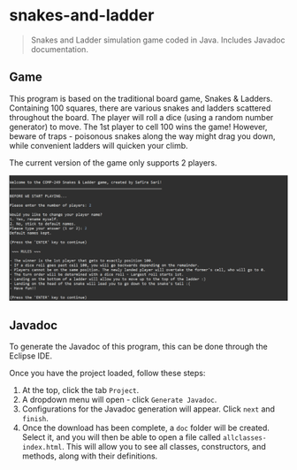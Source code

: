 # snakes-and-ladder
> Snakes and Ladder simulation game coded in Java. Includes Javadoc documentation.

## Game
This program is based on the traditional board game, Snakes & Ladders. Containing 100 squares, there are various snakes and ladders scattered throughout the board. The player will roll a dice (using a random number generator) to move. The 1st player to cell 100 wins the game! However, beware of traps - poisonous snakes along the way might drag you down, while convenient ladders will quicken your climb. 

The current version of the game only supports 2 players. 

![Screenshot of preview.](/Capture.PNG)

## Javadoc
To generate the Javadoc of this program, this can be done through the Eclipse IDE. 

Once you have the project loaded, follow these steps:
1. At the top, click the tab `Project`.
2. A dropdown menu will open - click `Generate Javadoc`.
3. Configurations for the Javadoc generation will appear. Click `next` and `finish`.
4. Once the download has been complete, a `doc` folder will be created. Select it, and you will then be able to open a file called `allclasses-index.html`. This will allow you to see all classes, constructors, and methods, along with their definitions.


